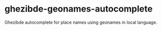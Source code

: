 # ghezibde-geonames-autocomplete
Ghezibde autocomplete for place names using geonames in local language.
